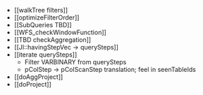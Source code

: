 - [[walkTree filters]]
- [[optimizeFilterOrder]]
- [[SubQueries TBD]]
- [[WFS_checkWindowFunction]]
- [[TBD checkAggregation]] 
- [[JI::havingStepVec -> querySteps]]
- [[iterate querySteps]]
	- Filter VARBINARY from querySteps
	- pColStep -> pColScanStep translation; feel in seenTableIds 
- [[doAggProject]]
- [[doProject]]